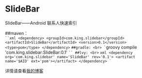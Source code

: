 # SlideBar
SlideBar——Android 联系人快速索引

##maven：
<br>
` ``xml
<dependency>
  <groupId>com.king.slidebar</groupId>
  <artifactId>SlideBar</artifactId>
  <version>0.1</version>
  <type>pom</type>
</dependency>
` ``
##gradle:
<br>
` ``groovy
compile 'com.king.slidebar:SlideBar:0.1'
` ``
##lvy:
<br>
` ``xml
<dependency org='com.king.slidebar' name='SlideBar' rev='0.1'>
  <artifact name='$AID' ext='pom'></artifact>
</dependency>
` ``

详情请查看[我的博客](http://blog.csdn.net/jenly121/article/details/48466641)


